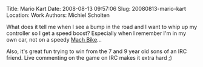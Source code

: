 Title: Mario Kart
Date: 2008-08-13 09:57:06
Slug: 20080813-mario-kart
Location: Work
Authors: Michiel Scholten

<p>What does it tell me when I see a bump in the road and I want to whip up my controller so I get a speed boost? Especially when I remember I'm in my own car, not on a speedy <a href="http://www.mariowiki.com/Mach_Bike">Mach Bike</a>...</p>

<p>Also, it's great fun trying to win from the 7 and 9 year old sons of an IRC friend. Live commenting on the game on IRC makes it extra hard ;)</p>